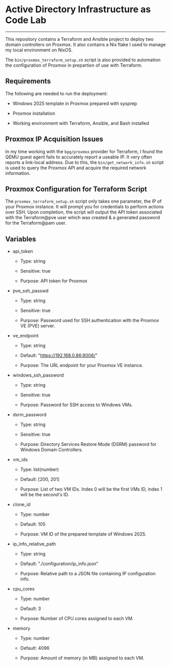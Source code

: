 # Active Directory Infrastructure as Code Lab
---

This repository contains a Terraform and Ansible project to deploy two domain controllers on Proxmox. It also contains a Nix flake I used to manage my local environment on NixOS.

The `bin/proxmox_terraform_setup.sh` script is also provided to automation the configuration of Proxmox in prepartion of use with Terraform. 

## Requirements

The following are needed to run the deployment:

- Windows 2025 template in Proxmox prepared with sysprep

- Proxmox installation

- Working environment with Terraform, Ansible, and Bash installed

## Proxmox IP Acquisition Issues

In my time working with the `bpg/proxmox` provider for Terraform, I found the QEMU guest agent fails to accurately report a useable IP. It very often reports a link-local address. Due to this, the `bin/get_network_info.sh` script is used to query the Proxmox API and acquire the required network information.


## Proxmox Configuration for Terraform Script

The `proxmox_terraform_setup.sh` script only takes one parameter, the IP of your Proxmox instance. It will prompt you for credentials to perform actions over SSH. Upon completion, the script will output the API token associated with the Terraform@pve user which was created & a generated password for the Terraform@pam user.

## Variables

- api_token

    - Type: string

    - Sensitive: true

    - Purpose: API token for Proxmox
  
- pve_ssh_passwd

    - Type: string

    - Sensitive: true

    - Purpose: Password used for SSH authentication with the Proxmox VE (PVE) server.

- ve_endpoint

    - Type: string

    - Default: "https://192.168.0.86:8006/"

    - Purpose: The URL endpoint for your Proxmox VE instance.

- windows_ssh_password

    - Type: string

    - Sensitive: true

    - Purpose: Password for SSH access to Windows VMs.

- dsrm_password

    - Type: string

    - Sensitive: true

    - Purpose: Directory Services Restore Mode (DSRM) password for Windows Domain Controllers.

- vm_ids

    - Type: list(number)

    - Default: [200, 201]

    - Purpose: List of two VM IDs. Index 0 will be the first VMs ID, index 1 will be the second's ID.

- clone_id

    - Type: number

    - Default: 105

    - Purpose: VM ID of the prepared template of Windows 2025.

- ip_info_relative_path

    - Type: string

    - Default: "./configuration/ip_info.json"

    - Purpose: Relative path to a JSON file containing IP configuration info.

- cpu_cores

    - Type: number

    - Default: 3

    - Purpose: Number of CPU cores assigned to each VM.

- memory

    - Type: number

    - Default: 4096

    - Purpose: Amount of memory (in MB) assigned to each VM.
